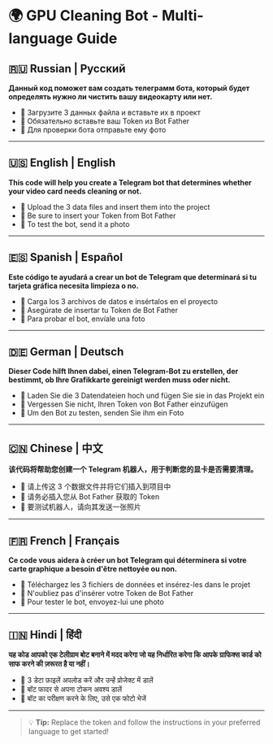 # 🌍 GPU Cleaning Bot - Multi-language Guide

## 🇷🇺 Russian | Русский
**Данный код поможет вам создать телеграмм бота, который будет определять нужно ли чистить вашу видеокарту или нет.**  
- 📁 Загрузите 3 данных файла и вставьте их в проект  
- 🔑 Обязательно вставьте ваш Token из Bot Father  
- 📸 Для проверки бота отправьте ему фото  

---

## 🇺🇸 English | English
**This code will help you create a Telegram bot that determines whether your video card needs cleaning or not.**  
- 📁 Upload the 3 data files and insert them into the project  
- 🔑 Be sure to insert your Token from Bot Father  
- 📸 To test the bot, send it a photo  

---

## 🇪🇸 Spanish | Español
**Este código te ayudará a crear un bot de Telegram que determinará si tu tarjeta gráfica necesita limpieza o no.**  
- 📁 Carga los 3 archivos de datos e insértalos en el proyecto  
- 🔑 Asegúrate de insertar tu Token de Bot Father  
- 📸 Para probar el bot, envíale una foto  

---

## 🇩🇪 German | Deutsch
**Dieser Code hilft Ihnen dabei, einen Telegram-Bot zu erstellen, der bestimmt, ob Ihre Grafikkarte gereinigt werden muss oder nicht.**  
- 📁 Laden Sie die 3 Datendateien hoch und fügen Sie sie in das Projekt ein  
- 🔑 Vergessen Sie nicht, Ihren Token von Bot Father einzufügen  
- 📸 Um den Bot zu testen, senden Sie ihm ein Foto  

---

## 🇨🇳 Chinese | 中文
**该代码将帮助您创建一个 Telegram 机器人，用于判断您的显卡是否需要清理。**  
- 📁 请上传这 3 个数据文件并将它们插入到项目中  
- 🔑 请务必插入您从 Bot Father 获取的 Token  
- 📸 要测试机器人，请向其发送一张照片  

---

## 🇫🇷 French | Français
**Ce code vous aidera à créer un bot Telegram qui déterminera si votre carte graphique a besoin d'être nettoyée ou non.**  
- 📁 Téléchargez les 3 fichiers de données et insérez-les dans le projet  
- 🔑 N'oubliez pas d'insérer votre Token de Bot Father  
- 📸 Pour tester le bot, envoyez-lui une photo  

---

## 🇮🇳 Hindi | हिंदी
**यह कोड आपको एक टेलीग्राम बोट बनाने में मदद करेगा जो यह निर्धारित करेगा कि आपके ग्राफिक्स कार्ड को साफ करने की ज़रूरत है या नहीं।**  
- 📁 3 डेटा फ़ाइलें अपलोड करें और उन्हें प्रोजेक्ट में डालें  
- 🔑 बॉट फादर से अपना टोकन अवश्य डालें  
- 📸 बॉट का परीक्षण करने के लिए, उसे एक फोटो भेजें  

---

> 💡 **Tip:** Replace the token and follow the instructions in your preferred language to get started!
